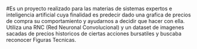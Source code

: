 #Es un proyecto realizado para las materias de sistemas expertos e inteligencia artificial cuya finalidad es predecir dado una grafica de precios de compra su comportamiento y ayudarnos a decidir que hacer con ella. Utiliza una RNC (Red Neuronal Convolucional) y un dataset de imagenes sacadas de precios historicos de ciertas acciones bursatiles y buscaba reconocer Figuras Tecnicas. 
